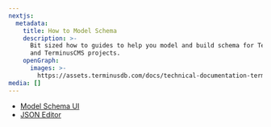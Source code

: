 ```yaml
---
nextjs:
  metadata:
    title: How to Model Schema
    description: >-
      Bit sized how to guides to help you model and build schema for TerminusDB
      and TerminusCMS projects.
    openGraph:
      images: >-
        https://assets.terminusdb.com/docs/technical-documentation-terminuscms-og.png
media: []
---
```


* [Model Schema UI](/docs/use-the-model-builder-ui/)
* [JSON Editor](/docs/use-the-json-editor/)